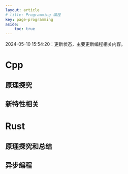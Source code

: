 ```yaml
---
layout: article
# title: Programming 编程
key: page-programming
aside:
    toc: true
---
```


2024-05-10 15:54:20：更新状态，主要更新编程相关内容。

# Cpp
## 原理探究

## 新特性相关

# Rust

## 原理探究和总结

## 异步编程
